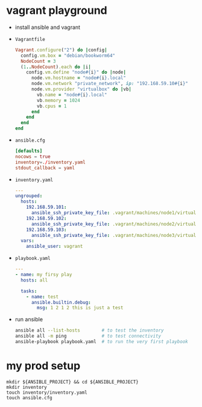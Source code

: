 # vagrant playground

- install ansible and vagrant
- `Vagrantfile`
    ```ruby
    Vagrant.configure("2") do |config|
      config.vm.box = "debian/bookworm64"
      NodeCount = 3
      (1..NodeCount).each do |i|
        config.vm.define "node#{i}" do |node|
          node.vm.hostname = "node#{i}.local"
          node.vm.network "private_network", ip: "192.168.59.10#{i}"
          node.vm.provider "virtualbox" do |vb|
            vb.name = "node#{i}.local"
            vb.memory = 1024
            vb.cpus = 1
          end
        end
      end
    end
    ```

- `ansible.cfg`
    ```toml
    [defaults]
    nocows = true
    inventory=./inventory.yaml
    stdout_callback = yaml
    ```

- `inventory.yaml`
    ```yaml
    ---
    ungrouped:
      hosts:
        192.168.59.101:
          ansible_ssh_private_key_file: .vagrant/machines/node1/virtualbox/private_key
        192.168.59.102:
          ansible_ssh_private_key_file: .vagrant/machines/node2/virtualbox/private_key
        192.168.59.103:
          ansible_ssh_private_key_file: .vagrant/machines/node3/virtualbox/private_key
      vars:
        ansible_user: vagrant
    ```

- `playbook.yaml`
    ```yaml
    ---
    - name: my firsy play
      hosts: all

      tasks:
        - name: test
          ansible.builtin.debug:
            msg: 1 2 1 2 this is just a test
    ```

- run ansible
    ```sh
    ansible all --list-hosts        # to test the inventory
    ansible all -m ping             # to test connectivity
    ansible-playbook playbook.yaml  # to run the very first playbook
    ```

# my prod setup
```
mkdir ${ANSIBLE_PROJECT} && cd ${ANSIBLE_PROJECT}
mkdir inventory
touch inventory/inventory.yaml
touch ansible.cfg
```